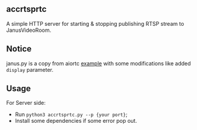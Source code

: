 ## accrtsprtc

A simple HTTP server for starting & stopping publishing RTSP stream to JanusVideoRoom.

## Notice

janus.py is a copy from aiortc [example](https://github.com/aiortc/aiortc/tree/main/examples/janus) with some modifications like added `display` parameter.

## Usage

For Server side:

* Run `python3 accrtsprtc.py --p {your port}`;
* Install some dependencies if some error pop out.


<!-- For client side: -->
